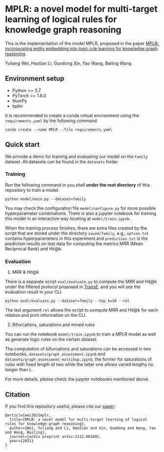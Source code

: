 # MPLR: a novel model for multi-target learning of logical rules for knowledge graph reasoning

This is the implementation of the model MPLR, proposed in the paper [MPLR: incorporating entity embedding into logic rule learning for knowledge graph reasoning](https://arxiv.org/abs/2112.06189).

Yuliang Wei, Haotian Li, Guodong Xin, Yao Wang, Bailing Wang

## Environment setup

- Python >= 3.7
- PyTorch >= 1.8.0
- NumPy
- tqdm

It is recommended to create a conda virtual environment using the `requirements.yaml` by the following command:

```shell
conda create --name MPLR --file requirements.yaml
```

## Quick start

We provide a demo for training and evaluating our model on the `Family` dataset. All datasets can be found in the `datasets` folder.

### Training

Run the following command in you shell **under the root directory** of this repository to train a model.

```shell
python model/main.py --dataset=family
```

You may check the configuration file `model/configure.py` for more possible hyperparameter combinations. There is also a jupyter notebook for training this model in an interactive way locating at `model/train.ipynb`.

When the training process finishes, there are extra files created by the script that are stored under the directory `saved/family`, e.g., `option.txt` contains hyperparameters in this experiment and `prediction.txt` is the prediction results on test data for computing the metrics MRR (Mean Reciprocal Rank) and Hit@k.

### Evaluation

1. MRR & Hit@k

There is a separate script `eval/evaluate.py` to compute the MRR and Hit@k under the filtered protocol proposed in [TransE](https://papers.nips.cc/paper/5071-translating-embeddings-for-modeling-multi-relational-data.pdf), and you will see the evaluation result in your CLI.

```shell
python eval/evaluate.py --dataset=family --top_k=10 --rel
```

The last argument `rel` allows the script to compute MRR and Hit@k for each relation and print information on the CLI.

2. Bifurcations, saturations and mined rules

You can run the notebook `model/train.ipynb` to train a MPLR model as well as generate logic rules on the certain dataset.

The computation of bifurcations and saturations can be accessed in two notebooks, `datasets/graph_assessment.ipynb` and `datasets/graph_assessment-multihop.ipynb`, the former for saturations of rules with fixed length of two while the latter one allows varied lengths no longer than L.

For more details, please check the jupyter notebooks mentioned above.

## Citation

If you find this repository useful, please cite our [paper](https://arxiv.org/abs/2112.06189):

```
@article{wei2021mplr,
  title={MPLR: a novel model for multi-target learning of logical rules for knowledge graph reasoning},
  author={Wei, Yuliang and Li, Haotian and Xin, Guodong and Wang, Yao and Wang, Bailing},
  journal={arXiv preprint arXiv:2112.06189},
  year={2021}
}
```



